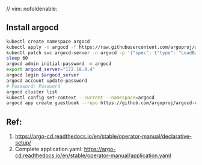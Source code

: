 // vim: nofoldenable:

## Install argocd

```bash
kubectl create namespace argocd
kubectl apply -n argocd -f https://raw.githubusercontent.com/argoproj/argo-cd/stable/manifests/install.yaml
kubectl patch svc argocd-server -n argocd -p '{"spec": {"type": "LoadBalancer"}}'
sleep 60
argocd admin initial-password -n argocd
export argocd_server="172.18.0.4"
argocd login $argocd_server
argocd account update-password
# Password: Password
argocd cluster list
kubectl config set-context --current --namespace=argocd
argocd app create guestbook --repo https://github.com/argoproj/argocd-example-apps.git --path guestbook --dest-server https://kubernetes.default.svc --dest-namespace default
```

## Ref:
1. https://argo-cd.readthedocs.io/en/stable/operator-manual/declarative-setup/
2. Complete application.yaml: https://argo-cd.readthedocs.io/en/stable/operator-manual/application.yaml

